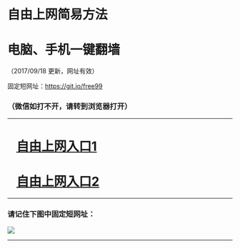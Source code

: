 ﻿# 自由上网简易方法

# 电脑、手机一键翻墙

（2017/09/18 更新，网址有效）

固定短网址：https://git.io/free99

### （微信如打不开，请转到浏览器打开）


***





# &nbsp;&nbsp; <a href="http://ft750028631.fwq-tz1005.info/fwqtz01.html?t=091800117700 " target="_blank">自由上网入口1</a>
# &nbsp;&nbsp; <a href="http://ft2015531908.fwq-tz1006.info/fwqtz02.html?t=09180015270 " target="_blank">自由上网入口2</a>
***

### 请记住下图中固定短网址：

<img src="https://s3-us-west-2.amazonaws.com/fwq-1001/yjfq-20170905okok.png" /> 


***

